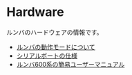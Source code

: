 # Hardware
ルンバのハードウェアの情報です。

* [ルンバの動作モードについて](Modes.md)
* [シリアルポートの仕様](Serialport.md)
* [ルンバ600系の簡易ユーザーマニュアル](UserManual.md)

